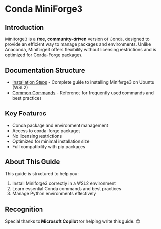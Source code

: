 # Conda MiniForge3

## Introduction
Miniforge3 is a **free, community-driven** version of Conda, designed to provide an efficient way to manage packages and environments. Unlike Anaconda, Miniforge3 offers flexibility without licensing restrictions and is optimized for Conda-Forge packages.

## Documentation Structure
- [Installation Steps](installation_steps.md) - Complete guide to installing Miniforge3 on Ubuntu (WSL2)
- [Common Commands](common_commands.md) - Reference for frequently used commands and best practices

## Key Features
- Conda package and environment management
- Access to conda-forge packages
- No licensing restrictions
- Optimized for minimal installation size
- Full compatibility with pip packages

## About This Guide
This guide is structured to help you:
1. Install Miniforge3 correctly in a WSL2 environment
2. Learn essential Conda commands and best practices
3. Manage Python environments effectively

## Recognition
Special thanks to **Microsoft Copilot** for helping write this guide. 😊
